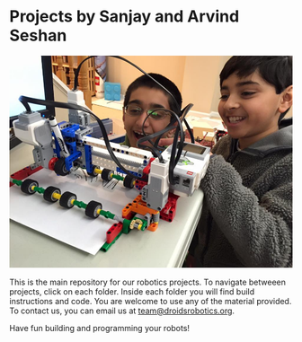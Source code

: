 <h1>Projects by Sanjay and Arvind Seshan</h1>
<img src="https://raw.githubusercontent.com/droidsrobotics/projects/master/images/SanjayArvind.jpg">

This is the main repository for our robotics projects. To navigate betweeen projects, click on each folder. Inside each folder you will find build instructions and code. You are welcome to use any of the material provided.  To contact us, you can email us at team@droidsrobotics.org.

Have fun building and programming your robots!
